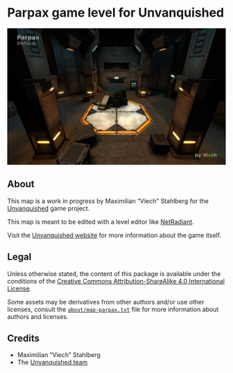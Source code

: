 Parpax game level for Unvanquished
==================================

![Parpax levelshot](meta/parpax/parpax.jpg)


About
-----

This map is a work in progress by Maximilian “Viech” Stahlberg for the [Unvanquished](https://unvanquished.net) game project.

This map is meant to be edited with a level editor like [NetRadiant](https://netradiant.gitlab.io/).

Visit the [Unvanquished website](https://unvanquished.net/) for more information about the game itself.


Legal
-----

Unless otherwise stated, the content of this package is available under the conditions of the [Creative Commons Attribution-ShareAlike 4.0 International License](https://creativecommons.org/licenses/by-sa/4.0/).

Some assets may be derivatives from other authors and/or use other licenses, consult the [`about/map-parpax.txt`](about/map-parpax.txt) file for more information about authors and licenses.


Credits
-------

- Maximilian “Viech” Stahlberg
- The [Unvanquished team](https://unvanquished.net/about)
